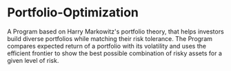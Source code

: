 # Portfolio-Optimization
A Program based on Harry Markowitz's portfolio theory, that helps investors build diverse portfolios while matching their risk tolerance. The Program compares expected return of a portfolio with its volatility and uses the efficient frontier to show the best possible combination of risky assets for a given level of risk. 

